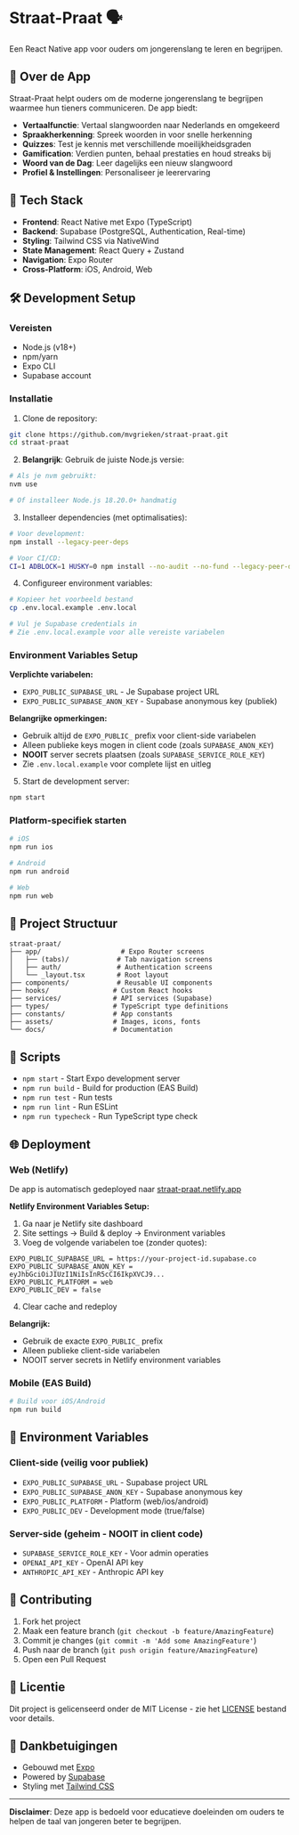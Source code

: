 # Straat-Praat 🗣️

Een React Native app voor ouders om jongerenslang te leren en begrijpen.

## 📱 Over de App

Straat-Praat helpt ouders om de moderne jongerenslang te begrijpen waarmee hun tieners communiceren. De app biedt:

- **Vertaalfunctie**: Vertaal slangwoorden naar Nederlands en omgekeerd
- **Spraakherkenning**: Spreek woorden in voor snelle herkenning
- **Quizzes**: Test je kennis met verschillende moeilijkheidsgraden  
- **Gamification**: Verdien punten, behaal prestaties en houd streaks bij
- **Woord van de Dag**: Leer dagelijks een nieuw slangwoord
- **Profiel & Instellingen**: Personaliseer je leerervaring

## 🚀 Tech Stack

- **Frontend**: React Native met Expo (TypeScript)
- **Backend**: Supabase (PostgreSQL, Authentication, Real-time)
- **Styling**: Tailwind CSS via NativeWind
- **State Management**: React Query + Zustand
- **Navigation**: Expo Router
- **Cross-Platform**: iOS, Android, Web

## 🛠️ Development Setup

### Vereisten

- Node.js (v18+)
- npm/yarn
- Expo CLI
- Supabase account

### Installatie

1. Clone de repository:
```bash
git clone https://github.com/mvgrieken/straat-praat.git
cd straat-praat
```

2. **Belangrijk**: Gebruik de juiste Node.js versie:
```bash
# Als je nvm gebruikt:
nvm use

# Of installeer Node.js 18.20.0+ handmatig
```

3. Installeer dependencies (met optimalisaties):
```bash
# Voor development:
npm install --legacy-peer-deps

# Voor CI/CD:
CI=1 ADBLOCK=1 HUSKY=0 npm install --no-audit --no-fund --legacy-peer-deps
```

4. Configureer environment variables:
```bash
# Kopieer het voorbeeld bestand
cp .env.local.example .env.local

# Vul je Supabase credentials in
# Zie .env.local.example voor alle vereiste variabelen
```

### Environment Variables Setup

**Verplichte variabelen:**
- `EXPO_PUBLIC_SUPABASE_URL` - Je Supabase project URL
- `EXPO_PUBLIC_SUPABASE_ANON_KEY` - Supabase anonymous key (publiek)

**Belangrijke opmerkingen:**
- Gebruik altijd de `EXPO_PUBLIC_` prefix voor client-side variabelen
- Alleen publieke keys mogen in client code (zoals `SUPABASE_ANON_KEY`)
- **NOOIT** server secrets plaatsen (zoals `SUPABASE_SERVICE_ROLE_KEY`)
- Zie `.env.local.example` voor complete lijst en uitleg

5. Start de development server:
```bash
npm start
```

### Platform-specifiek starten

```bash
# iOS
npm run ios

# Android  
npm run android

# Web
npm run web
```

## 📁 Project Structuur

```
straat-praat/
├── app/                    # Expo Router screens
│   ├── (tabs)/            # Tab navigation screens
│   ├── auth/              # Authentication screens
│   └── _layout.tsx        # Root layout
├── components/            # Reusable UI components
├── hooks/                # Custom React hooks
├── services/             # API services (Supabase)
├── types/                # TypeScript type definitions
├── constants/            # App constants
├── assets/               # Images, icons, fonts
└── docs/                 # Documentation
```

## 🔧 Scripts

- `npm start` - Start Expo development server
- `npm run build` - Build for production (EAS Build)
- `npm run test` - Run tests
- `npm run lint` - Run ESLint
- `npm run typecheck` - Run TypeScript type check

## 🌐 Deployment

### Web (Netlify)

De app is automatisch gedeployed naar [straat-praat.netlify.app](https://straat-praat.netlify.app)

**Netlify Environment Variables Setup:**

1. Ga naar je Netlify site dashboard
2. Site settings → Build & deploy → Environment variables
3. Voeg de volgende variabelen toe (zonder quotes):

```
EXPO_PUBLIC_SUPABASE_URL = https://your-project-id.supabase.co
EXPO_PUBLIC_SUPABASE_ANON_KEY = eyJhbGciOiJIUzI1NiIsInR5cCI6IkpXVCJ9...
EXPO_PUBLIC_PLATFORM = web
EXPO_PUBLIC_DEV = false
```

4. Clear cache and redeploy

**Belangrijk:**
- Gebruik de exacte `EXPO_PUBLIC_` prefix
- Alleen publieke client-side variabelen
- NOOIT server secrets in Netlify environment variables

### Mobile (EAS Build)
```bash
# Build voor iOS/Android
npm run build
```

## 🔐 Environment Variables

### Client-side (veilig voor publiek)
- `EXPO_PUBLIC_SUPABASE_URL` - Supabase project URL
- `EXPO_PUBLIC_SUPABASE_ANON_KEY` - Supabase anonymous key
- `EXPO_PUBLIC_PLATFORM` - Platform (web/ios/android)
- `EXPO_PUBLIC_DEV` - Development mode (true/false)

### Server-side (geheim - NOOIT in client code)
- `SUPABASE_SERVICE_ROLE_KEY` - Voor admin operaties
- `OPENAI_API_KEY` - OpenAI API key
- `ANTHROPIC_API_KEY` - Anthropic API key

## 🤝 Contributing

1. Fork het project
2. Maak een feature branch (`git checkout -b feature/AmazingFeature`)
3. Commit je changes (`git commit -m 'Add some AmazingFeature'`)
4. Push naar de branch (`git push origin feature/AmazingFeature`)
5. Open een Pull Request

## 📄 Licentie

Dit project is gelicenseerd onder de MIT License - zie het [LICENSE](LICENSE) bestand voor details.

## 🙏 Dankbetuigingen

- Gebouwd met [Expo](https://expo.dev/)
- Powered by [Supabase](https://supabase.com/)  
- Styling met [Tailwind CSS](https://tailwindcss.com/)

---

**Disclaimer**: Deze app is bedoeld voor educatieve doeleinden om ouders te helpen de taal van jongeren beter te begrijpen.